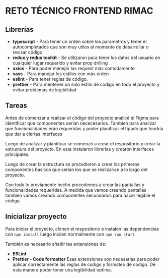 # RETO TÉCNICO FRONTEND RIMAC

## Librerías

- **typescript** - Para tener un orden sobre los parametros y tener el autocompletados que son muy utiles al momento de desarrollar o revisar código.
- **redux y redux toolkit** - Se utilizaron para tener los datos del usuario en cualquier lugar requerido y evitar prop drilling
- **axios** - Para poder manejar las request más comodamente
- **sass** - Para manejar los estilos con más orden
- **eslint** - Para tener reglas de código.
- **prettier** - Para mentener un solo estilo de codigo en todo el proyecto y evitar problemas de legibilidad

## Tareas

Antes de comenzar a realizar el código del proyecto analicé el Figma para identificar que componentes serían nececesarios.
Tambien para analizar que funcionalidades eran requeridas y poder planificar el tipado que tendría que dar a ciertas interfaces

Luego de analizar y planificar se comenzó a crear el respositorio y crear la estructura del proyecto. En esta instalaron librerías y crearon interfaces principales.

Luego de crear la estructura se procedieron a crear los primeros componentes basicos que serían los que se realizarían a lo largo del proyecto.

Con todo lo previamente hecho procedemos a crear las pantallas y funcionalidades requeridas. A medida que vamos creando pantallas tambien vamos creando componentes secundarios para hacer legible el código.

## Inicializar proyecto

Para iniciar el proyecto, clonen el respositorio e instalen las dependencias con `npm install` luego inicien normalmente con `npm run start`

También es necesario añadir las extensiones de:

- **ESLint**
- **Prettier - Code formatter**
  Esas extensiones son necesarias para poder aplicar correctamente las reglas de codigo y formateo de codigo. De esta manera poder tener una legibilidad optima.
